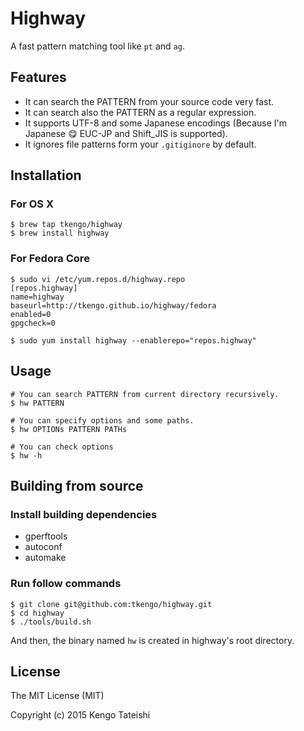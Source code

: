# Highway

A fast pattern matching tool like `pt` and `ag`.

## Features

- It can search the PATTERN from your source code very fast.
- It can search also the PATTERN as a regular expression.
- It supports UTF-8 and some Japanese encodings (Because I'm Japanese :yum: EUC-JP and Shift_JIS is supported).
- It ignores file patterns form your `.gitiginore` by default.

## Installation

### For OS X

```shell
$ brew tap tkengo/highway
$ brew install highway
```

### For Fedora Core

```shell
$ sudo vi /etc/yum.repos.d/highway.repo
[repos.highway]
name=highway
baseurl=http://tkengo.github.io/highway/fedora
enabled=0
gpgcheck=0

$ sudo yum install highway --enablerepo="repos.highway"
```

## Usage

```shell
# You can search PATTERN from current directory recursively.
$ hw PATTERN

# You can specify options and some paths.
$ hw OPTIONs PATTERN PATHs

# You can check options
$ hw -h
```

## Building from source

### Install building dependencies

- gperftools
- autoconf
- automake

### Run follow commands

```shell
$ git clone git@github.com:tkengo/highway.git
$ cd highway
$ ./tools/build.sh
```

And then, the binary named `hw` is created in highway's root directory.

## License

The MIT License (MIT)

Copyright (c) 2015 Kengo Tateishi
